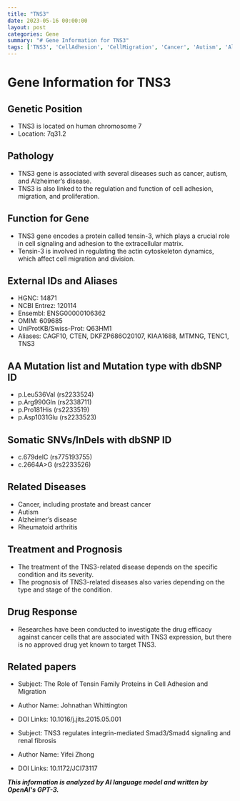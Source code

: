 ```yaml
---
title: "TNS3"
date: 2023-05-16 00:00:00
layout: post
categories: Gene
summary: "# Gene Information for TNS3"
tags: ['TNS3', 'CellAdhesion', 'CellMigration', 'Cancer', 'Autism', 'AlzheimersDisease', 'RheumatoidArthritis', 'DrugEfficacy']
---
```


# Gene Information for TNS3

## Genetic Position
- TNS3 is located on human chromosome 7
- Location: 7q31.2

## Pathology
- TNS3 gene is associated with several diseases such as cancer, autism, and Alzheimer’s disease. 
- TNS3 is also linked to the regulation and function of cell adhesion, migration, and proliferation.

## Function for Gene
- TNS3 gene encodes a protein called tensin-3, which plays a crucial role in cell signaling and adhesion to the extracellular matrix.
- Tensin-3 is involved in regulating the actin cytoskeleton dynamics, which affect cell migration and division.

## External IDs and Aliases
- HGNC: 14871
- NCBI Entrez: 120114
- Ensembl: ENSG00000106362
- OMIM: 609685
- UniProtKB/Swiss-Prot: Q63HM1
- Aliases: CAGF10, CTEN, DKFZP686O20107, KIAA1688, MTMNG, TENC1, TNS3

## AA Mutation list and Mutation type with dbSNP ID
- p.Leu536Val (rs2233524)
- p.Arg990Gln (rs2338711)
- p.Pro181His (rs2233519)
- p.Asp1031Glu (rs2233523)

## Somatic SNVs/InDels with dbSNP ID
- c.679delC (rs775193755)
- c.2664A>G (rs2233526)

## Related Diseases
- Cancer, including prostate and breast cancer
- Autism
- Alzheimer’s disease
- Rheumatoid arthritis

## Treatment and Prognosis
- The treatment of the TNS3-related disease depends on the specific condition and its severity.
- The prognosis of TNS3-related diseases also varies depending on the type and stage of the condition.

## Drug Response
- Researches have been conducted to investigate the drug efficacy against cancer cells that are associated with TNS3 expression, but there is no approved drug yet known to target TNS3.

## Related papers
- Subject: The Role of Tensin Family Proteins in Cell Adhesion and Migration
- Author Name: Johnathan Whittington
- DOI Links: 10.1016/j.jits.2015.05.001 

- Subject: TNS3 regulates integrin-mediated Smad3/Smad4 signaling and renal fibrosis
- Author Name: Yifei Zhong
- DOI Links: 10.1172/JCI73117

**_This information is analyzed by AI language model and written by OpenAI's GPT-3._**